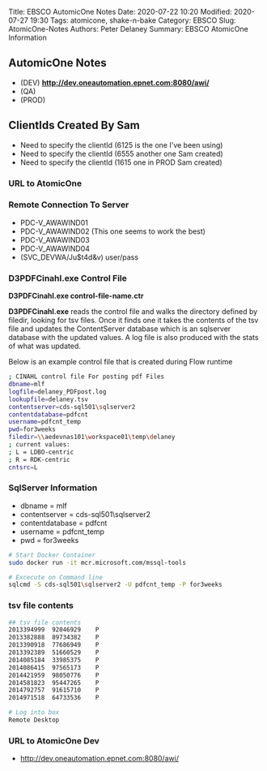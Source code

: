 Title:  EBSCO AutomicOne Notes
Date: 2020-07-22 10:20
Modified: 2020-07-27 19:30
Tags: atomicone, shake-n-bake
Category: EBSCO
Slug: AtomicOne-Notes
Authors: Peter Delaney 
Summary: EBSCO AtomicOne Information

## AutomicOne Notes
 * (DEV) __http://dev.oneautomation.epnet.com:8080/awi/__
 * (QA)
 * (PROD)

## ClientIds Created By Sam
* Need to specify the clientId (6125 is the one I've been using)
* Need to specify the clientId (6555 another one Sam created)
* Need to specify the clientId (1615 one in PROD Sam created)

### URL to AtomicOne

### Remote Connection To Server
* PDC-V_AWAWIND01
* PDC-V_AWAWIND02  (This one seems to work the best)
* PDC-V_AWAWIND03
* PDC-V_AWAWIND04
* (SVC_DEVWA/Ju$t4d&v)  user/pass

### D3PDFCinahl.exe Control File
**D3PDFCinahl.exe control-file-name.ctr**

**D3PDFCinahl.exe** reads the control file and walks the directory defined by filedir, looking for tsv files.  Once it finds one it
takes the contents of the tsv file and updates the ContentServer database which is an sqlserver database with the updated values.
A log file is also produced with the stats of what was updated.

Below is an example control file that is created during Flow runtime
```bash
; CINAHL control file For posting pdf Files
dbname=mlf
logfile=delaney_PDFpost.log
lookupfile=delaney.tsv
contentserver=cds-sql501\sqlserver2
contentdatabase=pdfcnt
username=pdfcnt_temp
pwd=for3weeks
filedir=\\aedevnas101\workspace01\temp\delaney
; current values:
; L = LDBO-centric
; R = RDK-centric
cntsrc=L
```

### SqlServer Information
* dbname = mlf
* contentserver = cds-sql501\sqlserver2
* contentdatabase = pdfcnt
* username = pdfcnt_temp
* pwd = for3weeks

```bash
# Start Docker Container
sudo docker run -it mcr.microsoft.com/mssql-tools

# Excecute on Command line
sqlcmd -S cds-sql501\sqlserver2 -U pdfcnt_temp -P for3weeks
```


### tsv file contents
```bash
## tsv file contents
2013394999  92046929	P
2013382888  89734382	P
2013390918  77686949	P
2013392389  51660529	P
2014085184  33985375	P
2014086415  97565173	P
2014421959  98050776	P
2014581823  95447265	P
2014792757  91615710	P
2014971518  64733536	P
```

```bash
# Log into box
Remote Desktop

```


### URL to AtomicOne Dev

 * http://dev.oneautomation.epnet.com:8080/awi/


